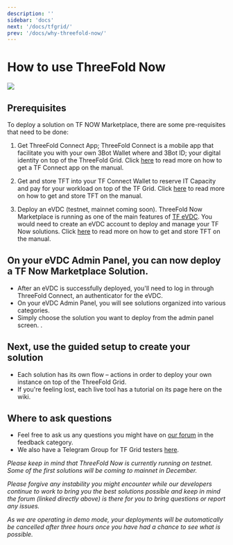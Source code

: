 ```yaml
---
description: ''
sidebar: 'docs'
next: '/docs/tfgrid/'
prev: '/docs/why-threefold-now/'
---
```


# How to use ThreeFold Now

![](tfnow.png)

## Prerequisites

To deploy a solution on TF NOW Marketplace, there are some pre-requisites that need to be done:

1. Get ThreeFold Connect App; ThreeFold Connect is a mobile app that facilitate you with your own 3Bot Wallet where and 3Bot ID; your digital identity on top of the ThreeFold Grid. Click [here](https://manual.threefold.io/#/threefold_connect_install) to read more on how to get a TF Connect app on  the manual.

2. Get and store TFT into your TF Connect Wallet to reserve IT Capacity and pay for your workload on top of the TF Grid. Click [here](hhttps://manual2.threefold.io/#/mainnet_gettft) to read more on how to get and store TFT on the manual.

3. Deploy an eVDC (testnet, mainnet coming soon). ThreeFold Now Marketplace is running as one of the main features of [TF eVDC](vdc.threefold.io). You would need to create an eVDC account to deploy and manage your TF Now solutions. Click [here](https://manual2.threefold.io/#/evdc_deployer) to read more on how to get and store TFT on the manual.

## On your eVDC Admin Panel, you can now deploy a TF Now Marketplace Solution.

- After an eVDC is successfully deployed, you'll need to log in through ThreeFold Connect, an authenticator for the eVDC.
- On your eVDC Admin Panel, you will see solutions organized into various categories.
- Simply choose the solution you want to deploy from the admin panel screen.
.

## Next, use the guided setup to create your solution

- Each solution has its own flow – actions in order to deploy your own instance on top of the ThreeFold Grid.
- If you're feeling lost, each live tool has a tutorial on its page here on the wiki.

## Where to ask questions

- Feel free to ask us any questions you might have on [our forum](https://forum.threefold.io) in the feedback category.
- We also have a Telegram Group for TF Grid testers [here](https://t.me/joinchat/BwOvOxxgK59GmRoZ2_sM0w).

*Please keep in mind that ThreeFold Now is currently running on testnet. Some of the first solutions will be coming to mainnet in December.*

*Please forgive any instability you might encounter while our developers continue to work to bring you the best solutions possible and keep in mind the forum (linked directly above) is there for you to bring questions or report any issues.*

*As we are operating in demo mode, your deployments will be automatically be cancelled after three hours once you have had a chance to see what is possible.*